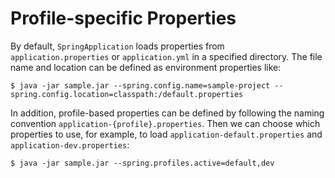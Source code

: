 # Profile-specific Properties

By default, `SpringApplication` loads properties from `application.properties` or `application.yml` in a specified directory. The file name and location can be defined as environment properties like:

```console
$ java -jar sample.jar --spring.config.name=sample-project --spring.config.location=classpath:/default.properties
```

In addition, profile-based properties can be defined by following the naming convention `application-{profile}.properties`. Then we can choose which properties to use, for example, to load `application-default.properties` and `application-dev.properties`:

```console
$ java -jar sample.jar --spring.profiles.active=default,dev
```
